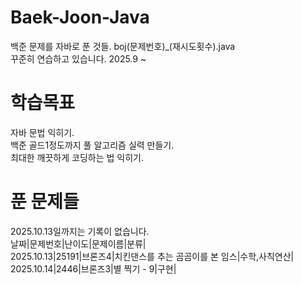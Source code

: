 # Baek-Joon-Java
백준 문제를 자바로 푼 것들. boj(문제번호)_(재시도횟수).java  
꾸준히 연습하고 있습니다. 2025.9 ~  
# 학습목표
자바 문법 익히기.  
백준 골드1정도까지 풀 알고리즘 실력 만들기.  
최대한 깨끗하게 코딩하는 법 익히기.  
# 푼 문제들
2025.10.13일까지는 기록이 없습니다.  
날짜|문제번호|난이도|문제이름|분류|  
2025.10.13|25191|브론즈4|치킨댄스를 추는 곰곰이를 본 임스|수학,사칙연산|  
2025.10.14|2446|브론즈3|별 찍기 - 9|구현|
